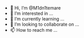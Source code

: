 - 👋 Hi, I’m @M1dn1temare
- 👀 I’m interested in ...
- 🌱 I’m currently learning ...
- 💞️ I’m looking to collaborate on ...
- 📫 How to reach me ...

<!---
M1dn1temare/M1dn1temare is a ✨ special ✨ repository because its `README.md` (this file) appears on your GitHub profile.
You can click the Preview link to take a look at your changes.
--->
